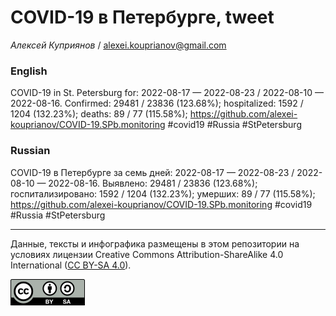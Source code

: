 COVID-19 в Петербурге, tweet
============================

*Алексей Куприянов* /
<a href="mailto:alexei.kouprianov@gmail.com" class="email">alexei.kouprianov@gmail.com</a>

### English

COVID-19 in St. Petersburg for: 2022-08-17 — 2022-08-23 / 2022-08-10 —
2022-08-16. Сonfirmed: 29481 / 23836 (123.68%); hospitalized: 1592 /
1204 (132.23%); deaths: 89 / 77 (115.58%);
<a href="https://github.com/alexei-kouprianov/COVID-19.SPb.monitoring" class="uri">https://github.com/alexei-kouprianov/COVID-19.SPb.monitoring</a>
\#covid19 \#Russia \#StPetersburg

### Russian

COVID-19 в Петербурге за семь дней: 2022-08-17 — 2022-08-23 / 2022-08-10
— 2022-08-16. Выявлено: 29481 / 23836 (123.68%); госпитализировано: 1592
/ 1204 (132.23%); умерших: 89 / 77 (115.58%);
<a href="https://github.com/alexei-kouprianov/COVID-19.SPb.monitoring" class="uri">https://github.com/alexei-kouprianov/COVID-19.SPb.monitoring</a>
\#covid19 \#Russia \#StPetersburg

------------------------------------------------------------------------

Данные, тексты и инфографика размещены в этом репозитории на условиях
лицензии Creative Commons Attribution-ShareAlike 4.0 International ([CC
BY-SA 4.0](https://creativecommons.org/licenses/by-sa/4.0/)).

![](../misc/CC-BY-SA-icon.png "CC-BY-SA")
